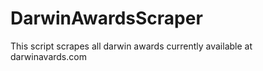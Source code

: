 DarwinAwardsScraper
===================

This script scrapes all darwin awards currently available at darwinavards.com
